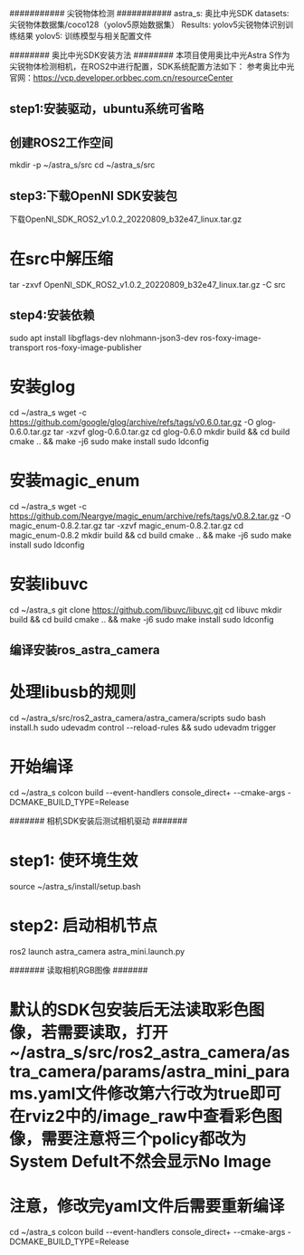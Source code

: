 ########### 尖锐物体检测 ###########
astra_s: 奥比中光SDK
datasets: 尖锐物体数据集/coco128（yolov5原始数据集）
Results: yolov5尖锐物体识别训练结果
yolov5: 训练模型与相关配置文件

######## 奥比中光SDK安装方法 ########
本项目使用奥比中光Astra S作为尖锐物体检测相机，在ROS2中进行配置，SDK系统配置方法如下：
参考奥比中光官网：https://vcp.developer.orbbec.com.cn/resourceCenter
## step1:安装驱动，ubuntu系统可省略

## 创建ROS2工作空间
mkdir -p ~/astra_s/src
cd ~/astra_s/src

## step3:下载OpenNI SDK安装包
下载OpenNI_SDK_ROS2_v1.0.2_20220809_b32e47_linux.tar.gz
# 在src中解压缩
tar -zxvf OpenNI_SDK_ROS2_v1.0.2_20220809_b32e47_linux.tar.gz -C src

## step4:安装依赖
sudo apt install libgflags-dev nlohmann-json3-dev ros-foxy-image-transport ros-foxy-image-publisher
# 安装glog
cd ~/astra_s
wget -c https://github.com/google/glog/archive/refs/tags/v0.6.0.tar.gz  -O glog-0.6.0.tar.gz
tar -xzvf glog-0.6.0.tar.gz
cd glog-0.6.0
mkdir build && cd build
cmake .. && make -j6
sudo make install
sudo ldconfig

# 安装magic_enum
cd ~/astra_s
wget -c https://github.com/Neargye/magic_enum/archive/refs/tags/v0.8.2.tar.gz -O  magic_enum-0.8.2.tar.gz
tar -xzvf magic_enum-0.8.2.tar.gz
cd magic_enum-0.8.2
mkdir build && cd build
cmake .. && make -j6
sudo make install
sudo ldconfig

# 安装libuvc
cd ~/astra_s
git clone https://github.com/libuvc/libuvc.git
cd libuvc
mkdir build && cd build
cmake .. && make -j6
sudo make install
sudo ldconfig

## 编译安装ros_astra_camera
# 处理libusb的规则
cd ~/astra_s/src/ros2_astra_camera/astra_camera/scripts
sudo bash install.h
sudo udevadm control --reload-rules && sudo udevadm trigger

# 开始编译
cd ~/astra_s
colcon build --event-handlers  console_direct+  --cmake-args  -DCMAKE_BUILD_TYPE=Release

####### 相机SDK安装后测试相机驱动 #######
# step1: 使环境生效
source ~/astra_s/install/setup.bash
# step2: 启动相机节点
ros2 launch astra_camera astra_mini.launch.py

####### 读取相机RGB图像 #######
# 默认的SDK包安装后无法读取彩色图像，若需要读取，打开 ~/astra_s/src/ros2_astra_camera/astra_camera/params/astra_mini_params.yaml文件修改第六行改为true即可在rviz2中的/image_raw中查看彩色图像，需要注意将三个policy都改为System Defult不然会显示No Image
# 注意，修改完yaml文件后需要重新编译
cd ~/astra_s
colcon build --event-handlers console_direct+ --cmake-args -DCMAKE_BUILD_TYPE=Release
